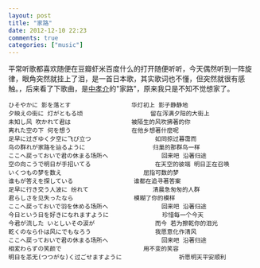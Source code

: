 ```yaml
---
layout: post
title: "家路"
date: 2012-12-10 22:23
comments: true
categories: ["music"]
---
```


平常听歌都喜欢随便在豆瓣虾米百度什么的打开随便听听，今天偶然听到一阵旋律，眼角突然就挂上了泪，是一首日本歌，其实歌词也不懂，但突然就很有感触。，后来看了下歌曲，是[中孝介](http://ja.wikipedia.org/wiki/%E4%B8%AD%E5%AD%9D%E4%BB%8B)的"家路"，原来我只是不知不觉想家了。

```
ひそやかに 影を落とす					华灯初上 影子静静地
夕映えの街に 灯がともる顷					留在泻满夕阳的大街上
未知し风 吹かれて君は					被陌生的风吹拂著的你
离れた空の下 何を想う					在他乡想著什麼呢
足早に过ぎゆく夕空に飞び立つ					如同掠过暮霭而
鸟の群れが家路を辿るように					归巢的那群鸟一样
ここへ戻っておいで君の休まる场所へ				回来吧 沿著归途
空の向こうで明日が手招いてる					在天空的彼端 明日正在召唤
いくつもの梦を数え						屈指可数的梦
谁もが答えを探している					谁都在追寻著答案
足早に行き交う人波に 纷れて					清晨急匆匆的人群
君らしさを见失ったなら					模糊了你的模样
ここへ戻っておいで羽を休める场所へ				回来吧 沿著归途
今日という日を好きになれますように				珍惜每一个今天
今君が流した いとしいその涙が					而今 若为擦乾你的泪光
乾くのなら仆は风にでもなろう					我愿意化作清风
ここへ戻っておいで君の休まる场所へ				回来吧 沿著归途
相変わらずの笑颜で						用不变的笑容
明日を恙无(つつがな)く过ごせますように				祈愿明天平安顺利
```
